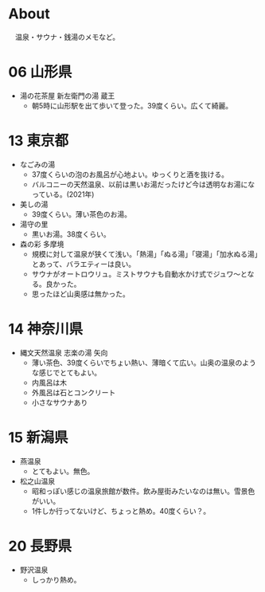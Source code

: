 # About
　温泉・サウナ・銭湯のメモなど。

# 06 山形県
* 湯の花茶屋 新左衛門の湯 蔵王
  * 朝5時に山形駅を出て歩いて登った。39度くらい。広くて綺麗。

# 13 東京都
* なごみの湯
  * 37度くらいの泡のお風呂が心地よい。ゆっくりと酒を抜ける。
  * バルコニーの天然温泉、以前は黒いお湯だったけど今は透明なお湯になっている。(2021年)
* 美しの湯
  * 39度くらい。薄い茶色のお湯。
* 湯守の里
  * 黒いお湯。38度くらい。
* 森の彩 多摩境
  * 規模に対して温泉が狭くて浅い。「熱湯」「ぬる湯」「寝湯」「加水ぬる湯」とあって、バラエティーは良い。
  * サウナがオートロウリュ。ミストサウナも自動水かけ式でジュワ～となる。良かった。
  * 思ったほど山奥感は無かった。

# 14 神奈川県
* 縄文天然温泉 志楽の湯 矢向
  * 薄い茶色、39度くらいでちょい熱い、薄暗くて広い。山奥の温泉のような感じでとてもよい。
  * 内風呂は木
  * 外風呂は石とコンクリート
  * 小さなサウナあり

# 15 新潟県
* 燕温泉
  * とてもよい。無色。
* 松之山温泉
  * 昭和っぽい感じの温泉旅館が数件。飲み屋街みたいなのは無い。雪景色がいい。
  * 1件しか行ってないけど、ちょっと熱め。40度くらい？。

# 20 長野県
* 野沢温泉
  * しっかり熱め。
